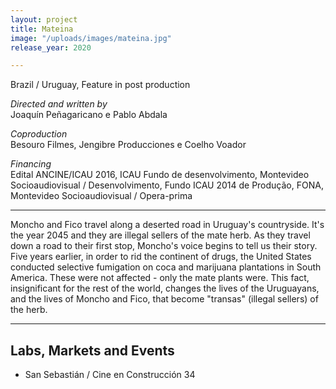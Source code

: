 ```yaml
---
layout: project
title: Mateina
image: "/uploads/images/mateina.jpg"
release_year: 2020

---
```

Brazil / Uruguay, Feature in post production

_Directed and written by_  
Joaquín Peñagaricano e Pablo Abdala

_Coproduction_  
Besouro Filmes, Jengibre Producciones e Coelho Voador

_Financing_  
Edital ANCINE/ICAU 2016, ICAU Fundo de desenvolvimento, Montevideo Socioaudiovisual / Desenvolvimento, Fundo ICAU 2014 de Produção, FONA, Montevideo Socioaudiovisual / Opera-prima

***

Moncho and Fico travel along a deserted road in Uruguay's countryside. It's the year 2045 and they are illegal sellers of the mate herb. As they travel down a road to their first stop, Moncho's voice begins to tell us their story. Five years earlier, in order to rid the continent of drugs, the United States conducted selective fumigation on coca and marijuana plantations in South America. These were not affected - only the mate plants were. This fact, insignificant for the rest of the world, changes the lives of the Uruguayans, and the lives of Moncho and Fico, that become "transas" (illegal sellers) of the herb.

***

## Labs, Markets and Events

* San Sebastián / Cine en Construcción 34